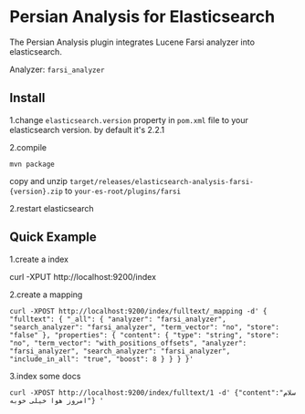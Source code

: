 Persian Analysis for Elasticsearch
=============================

The Persian Analysis plugin integrates Lucene Farsi analyzer into elasticsearch.

Analyzer: `farsi_analyzer` 

Install
-------

1.change `elasticsearch.version` property in `pom.xml` file to your elasticsearch version. by default it's 2.2.1

2.compile

`mvn package`

copy and unzip `target/releases/elasticsearch-analysis-farsi-{version}.zip` to `your-es-root/plugins/farsi`

2.restart elasticsearch


Quick Example
-------
1.create a index

curl -XPUT http://localhost:9200/index


2.create a mapping

`curl -XPOST http://localhost:9200/index/fulltext/_mapping -d'
{
    "fulltext": {
             "_all": {
            "analyzer": "farsi_analyzer",
            "search_analyzer": "farsi_analyzer",
            "term_vector": "no",
            "store": "false"
        },
        "properties": {
            "content": {
                "type": "string",
                "store": "no",
                "term_vector": "with_positions_offsets",
                "analyzer": "farsi_analyzer",
                "search_analyzer": "farsi_analyzer",
                "include_in_all": "true",
                "boost": 8
            }
        }
    }
}'`


3.index some docs

`curl -XPOST http://localhost:9200/index/fulltext/1 -d'
{"content":"سلام امروز هوا خیلی خوبه"}
'`
